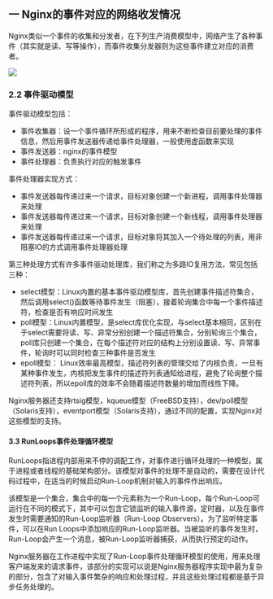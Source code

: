 ## 一 Nginx的事件对应的网络收发情况

Nginx类似一个事件的收集和分发者，在下列生产消费模型中，网络产生了各种事件（其实就是读、写等操作），而事件收集分发器则为这些事件建立对应的消费者。  

![](../images/webserver/nginx-03.png)  

### 2.2 事件驱动模型

事件驱动模型包括：
- 事件收集器：设一个事件循环所形成的程序，用来不断检查目前要处理的事件信息，然后用事件发送器传递给事件处理器，一般使用虚函数来实现
- 事件发送器：nginx的事件模型
- 事件处理器：负责执行对应的触发事件

事件处理器实现方式：
- 事件发送器每传递过来一个请求，目标对象创建一个新进程，调用事件处理器来处理
- 事件发送器每传递过来一个请求，目标对象创建一个新线程，调用事件处理器来处理
- 事件发送器每传递过来一个请求，目标对象将其加入一个待处理的列表，用非阻塞IO的方式调用事件处理器处理

第三种处理方式有许多事件驱动处理库，我们称之为多路IO复用方法，常见包括三种：
- select模型：Linux内置的基本事件驱动模型库，首先创建事件描述符集合，然后调用select()函数等待事件发生（阻塞），接着轮询集合中每一个事件描述符，检查是否有响应时间发生
- poll模型：Linux内置模型，是select库优化实现，与select基本相同，区别在于select需要将读、写、异常分别创建一个描述符集合，分别轮询三个集合，poll库只创建一个集合，在每个描述符对应的结构上分别设置读、写、异常事件，轮询时可以同时检查三种事件是否发生
- epoll模型： Linux效率最高模型，描述符列表的管理交给了内核负责，一旦有某种事件发生，内核把发生事件的描述符列表通知给进程，避免了轮询整个描述符列表，所以epoll库的效率不会随着描述符数量的增加而线性下降。

Nginx服务器还支持rtsig模型，kqueue模型（FreeBSD支持），dev/poll模型（Solaris支持），eventport模型（Solaris支持），通过不同的配置，实现Nginx对这些模型的支持。

#### 3.3 RunLoops事件处理循环模型

RunLoops指进程内部用来不停的调配工作，对事件进行循环处理的一种模型，属于进程或者线程的基础架构部分。该模型对事件的处理不是自动的，需要在设计代码过程中，在适当的时候启动Run-Loop机制对输入的事件作出响应。  

该模型是一个集合，集合中的每一个元素称为一个Run-Loop，每个Run-Loop可运行在不同的模式下，其中可以包含它锁监听的输入事件源，定时器，以及在事件发生时需要通知的Run-Loop监听器（Run-Loop Observers）。为了监听特定事件，可以在Run Loops中添加响应的Run-Loop监听器。当被监听的事件发生时，Run-Loop会产生一个消息，被Run-Loop监听器捕获，从而执行预定的动作。  

Nginx服务器在工作进程中实现了Run-Loop事件处理循环模型的使用，用来处理客户端发来的请求事件，该部分的实现可以说是Nginx服务器程序实现中最为复杂的部分，包含了对输入事件繁杂的响应和处理过程，并且这些处理过程都是基于异步任务处理的。